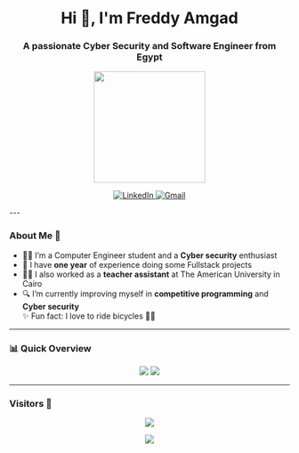 <h1 align="center">Hi 👋, I'm Freddy Amgad</h1>
<h3 align="center">A passionate Cyber Security and Software Engineer from Egypt</h3>

<p align="center">
  <img src="https://media.giphy.com/media/L8K62iTDkzGX6/giphy.gif" width="200" />
</p>
<p align="center">
  <a href="https://linkedin.com/in/your-linkedin-username">
    <img src="https://img.shields.io/badge/LinkedIn-0077B5?style=for-the-badge&logo=linkedin&logoColor=white" alt="LinkedIn" />
  </a>
  <a href="mailto:your.email@gmail.com">
    <img src="https://img.shields.io/badge/Gmail-D14836?style=for-the-badge&logo=gmail&logoColor=white" alt="Gmail" />
  </a>
</p>
---

### About Me 📌
- 👩‍💻 I’m a Computer Engineer student and a **Cyber security** enthusiast  
- 💼 I have **one year** of experience doing some Fullstack projects  
- 🧑‍🏫 I also worked as a **teacher assistant** at The American University in Cairo  
- 🔍 I’m currently improving myself in **competitive programming** and **Cyber security**  
✨ Fun fact: I love to ride bicycles 🚴‍♀️

---

### 📊 Quick Overview
<div align="center">
  <img src="https://github-readme-stats.vercel.app/api?username=FreddyAmgad&show_icons=true&theme=tokyonight&count_private=true" />
  <img src="https://github-readme-stats.vercel.app/api/top-langs/?username=FreddyAmgad&layout=compact&theme=tokyonight" />
</div>

---
### Visitors 👀

<p align="center">
  <img src="https://profile-counter.glitch.me/YOUR_USERNAME/count.svg" />
</p>

<p align="center">
  <img src="https://capsule-render.vercel.app/api?type=waving&color=eeaa88,cc3366,8833cc&height=100&section=footer"/>
</p>
